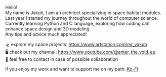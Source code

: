 Hello!  
My name is Jakub, I am an architect specializing in space habitat modules.  
Last year I started my journey throughout the world of computer science.  
Currently learning Python and C language, exploring how coding can enhance space design and 3D modeling.  
Any tips and advice much appreciated!

🛸 explore my space projects: https://www.artstation.com/mr_yakub  
🖥️ check out my channel: https://www.youtube.com/@enter_the_void_eu  
📡 feel free to contact in case of possible collaboration  

if you enjoy my work and want to support me on my path:
[Ko-Fi](https://ko-fi.com/jakubpietryszyn)

<!--
**yakub808/yakub808** is a ✨ _special_ ✨ repository because its `README.md` (this file) appears on your GitHub profile.

Here are some ideas to get you started:

- 🔭 I’m currently working on ...
- 🌱 I’m currently learning ...
- 👯 I’m looking to collaborate on ...
- 🤔 I’m looking for help with ...
- 💬 Ask me about ...
- 📫 How to reach me: ...
- 😄 Pronouns: ...
- ⚡ Fun fact: ...
-->
